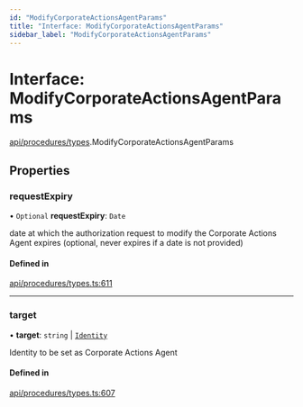 ```yaml
---
id: "ModifyCorporateActionsAgentParams"
title: "Interface: ModifyCorporateActionsAgentParams"
sidebar_label: "ModifyCorporateActionsAgentParams"
---
```


# Interface: ModifyCorporateActionsAgentParams

[api/procedures/types](../../../../../modules/API/Procedures/Types/Types.md).ModifyCorporateActionsAgentParams

## Properties

### requestExpiry

• `Optional` **requestExpiry**: `Date`

date at which the authorization request to modify the Corporate Actions Agent expires (optional, never expires if a date is not provided)

#### Defined in

[api/procedures/types.ts:611](https://github.com/PolymeshAssociation/polymesh-sdk/blob/15be87e8/src/api/procedures/types.ts#L611)

___

### target

• **target**: `string` \| [`Identity`](../../../../../classes/API/Entities/Identity/Identity.md)

Identity to be set as Corporate Actions Agent

#### Defined in

[api/procedures/types.ts:607](https://github.com/PolymeshAssociation/polymesh-sdk/blob/15be87e8/src/api/procedures/types.ts#L607)
